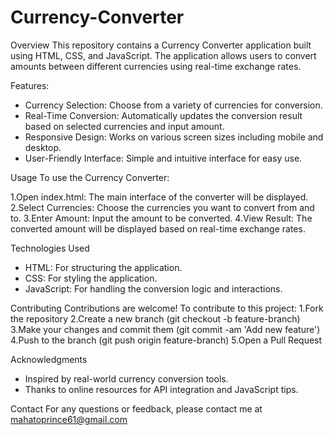 # Currency-Converter
Overview
This repository contains a Currency Converter application built using HTML, CSS, and JavaScript. The application allows users to convert amounts between different currencies using real-time exchange rates.

Features:
* Currency Selection: Choose from a variety of currencies for conversion.
* Real-Time Conversion: Automatically updates the conversion result based on selected currencies and input amount.
* Responsive Design: Works on various screen sizes including mobile and desktop.
* User-Friendly Interface: Simple and intuitive interface for easy use.

Usage
To use the Currency Converter:

1.Open index.html: The main interface of the converter will be displayed.
2.Select Currencies: Choose the currencies you want to convert from and to.
3.Enter Amount: Input the amount to be converted.
4.View Result: The converted amount will be displayed based on real-time exchange rates.

Technologies Used
* HTML: For structuring the application.
* CSS: For styling the application.
* JavaScript: For handling the conversion logic and interactions.

Contributing
Contributions are welcome! To contribute to this project:
1.Fork the repository
2.Create a new branch (git checkout -b feature-branch)
3.Make your changes and commit them (git commit -am 'Add new feature')
4.Push to the branch (git push origin feature-branch)
5.Open a Pull Request

Acknowledgments
* Inspired by real-world currency conversion tools.
* Thanks to online resources for API integration and JavaScript tips.

Contact
For any questions or feedback, please contact me at mahatoprince61@gmail.com

